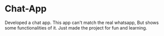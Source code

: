 # Chat-App
Developed a chat app. This app can't match the real whatsapp, But shows some functionalities of it.  Just made the project for fun and  learning. 
